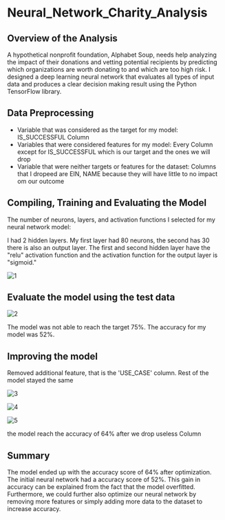 # Neural_Network_Charity_Analysis
## Overview of the Analysis

A hypothetical nonprofit foundation, Alphabet Soup, needs help analyzing the impact of their donations and vetting potential recipients by predicting which organizations are worth donating to and which are too high risk. I designed a deep learning neural network that evaluates all types of input data and produces a clear decision making result using the Python TensorFlow library.

## Data Preprocessing
* Variable that was considered as the target for my model: IS_SUCCESSFUL Column
* Variables that were considered features for my model: Every Column except for IS_SUCCESSFUL which is our target and the ones we will drop
* Variable that were neither targets or features for the dataset: Columns that I dropeed are EIN, NAME because they will have little to no impact om our outcome

## Compiling, Training and Evaluating the Model
The number of neurons, layers, and activation functions I selected for my neural network model:

I had 2 hidden layers. My first layer had 80 neurons, the second has 30 there is also an output layer. The first and second hidden layer have the "relu" activation function and the activation function for the output layer is "sigmoid."

![1](https://user-images.githubusercontent.com/90945875/152032425-889b966a-8f34-48a6-b405-9b885df49759.PNG)

## Evaluate the model using the test data

![2](https://user-images.githubusercontent.com/90945875/152032991-a4876a92-3ec0-411e-b0bf-2bd9e47e49ac.PNG)

The model was not able to reach the target 75%. The accuracy for my model was 52%.
## Improving the model 
Removed additional feature, that is the 'USE_CASE' column. Rest of the model stayed the same

![3](https://user-images.githubusercontent.com/90945875/152034113-fc046e6c-b671-4119-8f0b-9a400529efc7.PNG)

![4](https://user-images.githubusercontent.com/90945875/152034519-bbff391e-aa2b-4e7b-90e1-27d3840ceace.PNG)

![5](https://user-images.githubusercontent.com/90945875/152034833-28cebee0-2b94-4679-bebc-7784f1400d81.PNG)

the model reach the accuracy of 64% after we drop useless Column  

## Summary


The model ended up with the accuracy score of 64% after optimization. The initial neural network had a accuracy score of 52%. This gain in accuracy can be explained from the fact that the model overfitted. Furthermore, we could further also optimize our neural network by removing more features or simply adding more data to the dataset to increase accuracy. 

